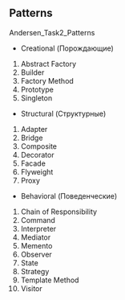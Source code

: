## Patterns
Andersen_Task2_Patterns

* Creational (Порождающие)
1. Abstract Factory
2. Builder
3. Factory Method
4. Prototype
5. Singleton

* Structural (Структурные)
1. Adapter
2. Bridge
3. Composite
4. Decorator
5. Facade
6. Flyweight
7. Proxy

* Behavioral (Поведенческие)
1. Chain of Responsibility
2. Command
3. Interpreter
4. Mediator
5. Memento
6. Observer
7. State
8. Strategy
9. Template Method
10. Visitor

